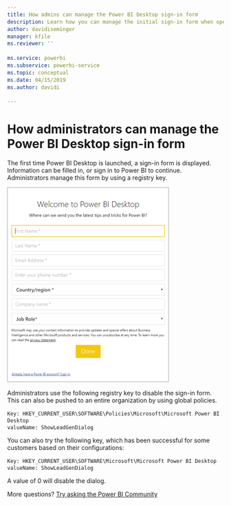 ```yaml
---
title: How admins can manage the Power BI Desktop sign-in form
description: Learn how you can manage the initial sign-in form when opening Power BI Desktop.
author: davidiseminger
manager: kfile
ms.reviewer: ''

ms.service: powerbi
ms.subservice: powerbi-service
ms.topic: conceptual
ms.date: 04/15/2019
ms.author: davidi

---
```

# How administrators can manage the Power BI Desktop sign-in form
The first time Power BI Desktop is launched, a sign-in form is displayed. Information can be filled in, or sign in to Power BI to continue. Administrators manage this form by using a registry key. 

![Initial sign-in form for Power BI Desktop](media/desktop-admin-sign-in-form/sign-in-form.png)

Administrators use the following registry key to disable the sign-in form. This can also be pushed to an entire organization by using global policies.

```
Key: HKEY_CURRENT_USER\SOFTWARE\Policies\Microsoft\Microsoft Power BI Desktop
valueName: ShowLeadGenDialog
```
You can also try the following key, which has been successful for some customers based on their configurations:

```
Key: HKEY_CURRENT_USER\SOFTWARE\Microsoft\Microsoft Power BI Desktop
valueName: ShowLeadGenDialog
```

A value of 0 will disable the dialog.




More questions? [Try asking the Power BI Community](http://community.powerbi.com/)

